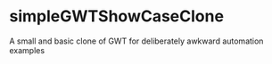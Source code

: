 simpleGWTShowCaseClone
======================

A small and basic clone of GWT for deliberately awkward automation examples
